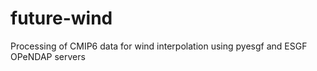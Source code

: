 # future-wind
Processing of CMIP6 data for wind interpolation using pyesgf and ESGF OPeNDAP servers

